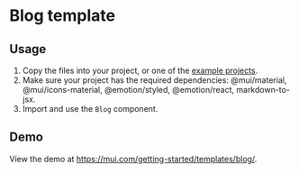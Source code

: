 # Blog template

## Usage

<!-- #default-branch-switch -->

1. Copy the files into your project, or one of the [example projects](https://github.com/mui/material-ui/tree/master/examples).
2. Make sure your project has the required dependencies: @mui/material, @mui/icons-material, @emotion/styled, @emotion/react, markdown-to-jsx.
3. Import and use the `Blog` component.

## Demo

<!-- #default-branch-switch -->

View the demo at https://mui.com/getting-started/templates/blog/.
